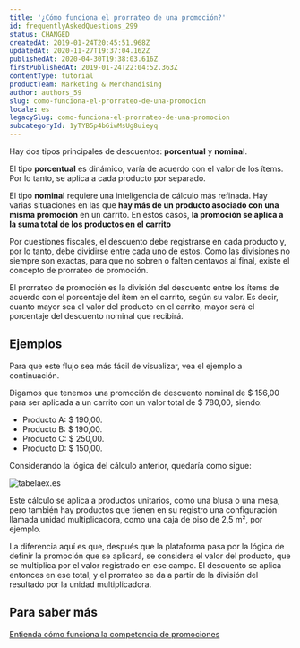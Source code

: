 ```yaml
---
title: '¿Cómo funciona el prorrateo de una promoción?'
id: frequentlyAskedQuestions_299
status: CHANGED
createdAt: 2019-01-24T20:45:51.968Z
updatedAt: 2020-11-27T19:37:04.162Z
publishedAt: 2020-04-30T19:38:03.616Z
firstPublishedAt: 2019-01-24T22:04:52.363Z
contentType: tutorial
productTeam: Marketing & Merchandising
author: authors_59
slug: como-funciona-el-prorrateo-de-una-promocion
locale: es
legacySlug: como-funciona-el-prorrateo-de-una-promocion
subcategoryId: 1yTYB5p4b6iwMsUg8uieyq
---
```


Hay dos tipos principales de descuentos: __porcentual__ y __nominal__.

El tipo __porcentual__ es dinámico, varía de acuerdo con el valor de los ítems. Por lo tanto, se aplica a cada producto por separado.

El tipo __nominal__ requiere una inteligencia de cálculo más refinada. Hay varias situaciones en las que __hay más de un producto asociado con una misma promoción__ en un carrito. En estos casos, __la promoción se aplica a la suma total de los productos en el carrito__

Por cuestiones fiscales, el descuento debe registrarse en cada producto y, por lo tanto, debe dividirse entre cada uno de estos. Como las divisiones no siempre son exactas, para que no sobren o falten centavos al final, existe el concepto de prorrateo  de promoción.

El prorrateo de promoción es la división del descuento entre los ítems de acuerdo con el porcentaje del ítem en el carrito, según su valor. Es decir, cuanto mayor sea el valor del producto en el carrito, mayor será el porcentaje del descuento nominal que recibirá.

## Ejemplos

Para que este flujo sea más fácil de visualizar, vea el ejemplo a continuación.

Digamos que tenemos una promoción de descuento nominal de $ 156,00 para ser aplicada a un carrito con un valor total de $ 780,00, siendo:

- Producto A: $ 190,00.
- Producto B: $ 190,00.
- Producto C: $ 250,00.
- Producto D: $ 150,00.

Considerando la lógica del cálculo anterior, quedaría como sigue:

![tabelaex.es](//images.ctfassets.net/alneenqid6w5/5G6XOjSgYmXK29ODCJf58A/077a633df92bc68da6b5032e493a6157/tabelaex.es.png)

Este cálculo se aplica a productos unitarios, como una blusa o una mesa, pero también hay productos que tienen en su registro una configuración llamada unidad multiplicadora, como una caja de piso de 2,5 m², por ejemplo.

La diferencia aquí es que, después que la plataforma pasa por la lógica de definir la promoción que se aplicará, se considera el valor del producto, que se multiplica por el valor registrado en ese campo. El descuento se aplica entonces en ese total, y el prorrateo se da a partir de la división del resultado por la unidad multiplicadora.

## Para saber más

[Entienda cómo funciona la competencia de promociones](/es/tutorial/entendiendo-la-competencia-de-las-promociones-2/)
